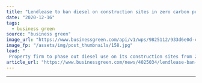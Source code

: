```yaml
---
title: "Lendlease to ban diesel on construction sites in zero carbon push"
date: "2020-12-16"
tags: 
  - business green
source: "business green"
image_url: "https://www.businessgreen.com/api/v1/wps/9825112/933d6e0d-c910-4f03-9287-019b39790832/3/woodland-walk-lend-lease-elephant-trafalgar-place-185x114.jpg"
image_fp: "/assets/img/post_thumbnails/158.jpg"
lead: "
 Property firm to phase out diesel use on its construction sites from 2025 as it sets out plans to align business with 1.5C global warming trajectory ..."
article_url: "https://www.businessgreen.com/news/4025034/lendlease-ban-diesel-construction-sites-zero-carbon-push"
---
```


---
